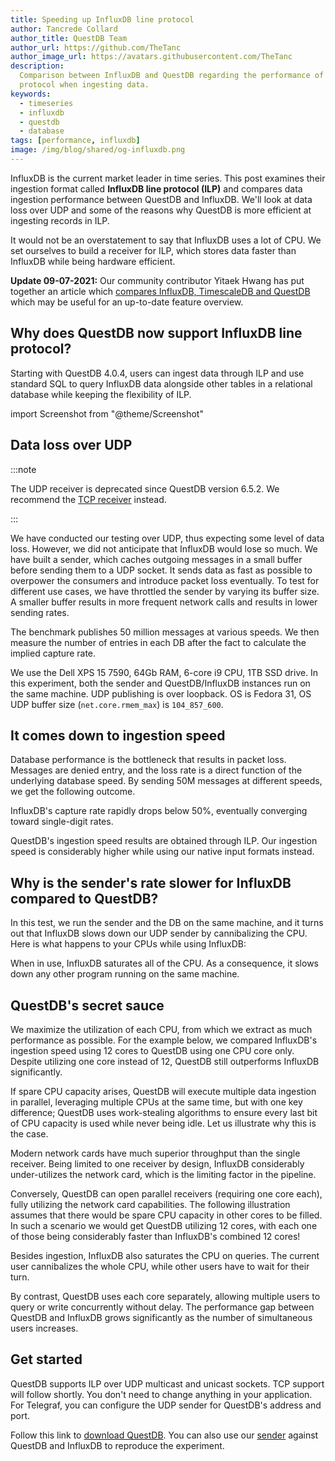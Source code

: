 ```yaml
---
title: Speeding up InfluxDB line protocol
author: Tancrede Collard
author_title: QuestDB Team
author_url: https://github.com/TheTanc
author_image_url: https://avatars.githubusercontent.com/TheTanc
description:
  Comparison between InfluxDB and QuestDB regarding the performance of the line
  protocol when ingesting data.
keywords:
  - timeseries
  - influxdb
  - questdb
  - database
tags: [performance, influxdb]
image: /img/blog/shared/og-influxdb.png
---
```


InfluxDB is the current market leader in time series. This post examines their
ingestion format called **InfluxDB line protocol (ILP)** and compares data
ingestion performance between QuestDB and InfluxDB. We'll look at data loss over
UDP and some of the reasons why QuestDB is more efficient at ingesting records
in ILP.

<!--truncate-->

It would not be an overstatement to say that InfluxDB uses a lot of CPU. We set
ourselves to build a receiver for ILP, which stores data faster than InfluxDB
while being hardware efficient.

**Update 09-07-2021:** Our community contributor Yitaek Hwang has put together
an article which
[compares InfluxDB, TimescaleDB and QuestDB](/blog/comparing-influxdb-timescaledb-questdb-time-series-databases)
which may be useful for an up-to-date feature overview.

## Why does QuestDB now support InfluxDB line protocol?

Starting with QuestDB 4.0.4, users can ingest data through ILP and use standard
SQL to query InfluxDB data alongside other tables in a relational database while
keeping the flexibility of ILP.

import Screenshot from "@theme/Screenshot"

<Screenshot
  alt="A diagram showing QuestDB ingesting schema-agnostic InfluxDB line protocol and relational data"
  height={591}
  src="/img/blog/2021-07-05/questdb-influxdb-postgres-join.png"
  width={770}
/>

## Data loss over UDP

:::note

The UDP receiver is deprecated since QuestDB version 6.5.2.
We recommend the [TCP receiver](/docs/reference/api/ilp/overview/) instead.

:::

We have conducted our testing over UDP, thus expecting some level of data loss.
However, we did not anticipate that InfluxDB would lose so much. We have built a
sender, which caches outgoing messages in a small buffer before sending them to
a UDP socket. It sends data as fast as possible to overpower the consumers and
introduce packet loss eventually. To test for different use cases, we have
throttled the sender by varying its buffer size. A smaller buffer results in
more frequent network calls and results in lower sending rates.

The benchmark publishes 50 million messages at various speeds. We then measure
the number of entries in each DB after the fact to calculate the implied capture
rate.

We use the Dell XPS 15 7590, 64Gb RAM, 6-core i9 CPU, 1TB SSD drive. In this
experiment, both the sender and QuestDB/InfluxDB instances run on the same
machine. UDP publishing is over loopback. OS is Fedora 31, OS UDP buffer size
(`net.core.rmem_max`) is `104_857_600`.

## It comes down to ingestion speed

Database performance is the bottleneck that results in packet loss. Messages are
denied entry, and the loss rate is a direct function of the underlying database
speed. By sending 50M messages at different speeds, we get the following
outcome.

<Screenshot
  alt="Table showing a comparison of the capture rate between QuestDB and InfluxDB"
  height={591}
  src="/img/blog/2019-12-19/captureRate.png"
  width={770}
  title="Capture rate as a function of sender speed"
/>

InfluxDB's capture rate rapidly drops below 50%, eventually converging toward
single-digit rates.

<Screenshot
  alt="Chart showing a comparison of the capture rate between QuestDB and InfluxDB"
  height={591}
  src="/img/blog/2019-12-19/captureRateChart.png"
  width={770}
  title="Capture rate as a function of sender speed"
/>

QuestDB's ingestion speed results are obtained through ILP. Our ingestion speed
is considerably higher while using our native input formats instead.

<Screenshot
  alt="Chart showing a comparison of the capture rate between QuestDB and InfluxDB"
  height={591}
  src="/img/blog/2019-12-19/impliedSpeed.png"
  width={770}
  title="Implied ingestion speed in function of Sender speed"
/>

## Why is the sender's rate slower for InfluxDB compared to QuestDB?

In this test, we run the sender and the DB on the same machine, and it turns out
that InfluxDB slows down our UDP sender by cannibalizing the CPU. Here is what
happens to your CPUs while using InfluxDB:

<Screenshot
  alt="Bar chart showing the CPU usage of InfluxDB, idle versus under load"
  height={591}
  src="/img/blog/2019-12-19/impliedSpeed.png"
  width={770}
  title="InfluxDB’s CPU usage when serving requests"
/>

When in use, InfluxDB saturates all of the CPU. As a consequence, it slows down
any other program running on the same machine.

## QuestDB's secret sauce

We maximize the utilization of each CPU, from which we extract as much
performance as possible. For the example below, we compared InfluxDB's ingestion
speed using 12 cores to QuestDB using one CPU core only. Despite utilizing one
core instead of 12, QuestDB still outperforms InfluxDB significantly.

If spare CPU capacity arises, QuestDB will execute multiple data ingestion in
parallel, leveraging multiple CPUs at the same time, but with one key
difference; QuestDB uses work-stealing algorithms to ensure every last bit of
CPU capacity is used while never being idle. Let us illustrate why this is the
case.

Modern network cards have much superior throughput than the single receiver.
Being limited to one receiver by design, InfluxDB considerably under-utilizes
the network card, which is the limiting factor in the pipeline.

<Screenshot
  alt="Chart showing InfluxDB's queuing mechanism"
  height={591}
  src="/img/blog/2019-12-19/queueInflux.png"
  width={770}
  title="All CPU cores open one single receiver that under-utilizes the network card"
/>

Conversely, QuestDB can open parallel receivers (requiring one core each), fully
utilizing the network card capabilities. The following illustration assumes that
there would be spare CPU capacity in other cores to be filled. In such a
scenario we would get QuestDB utilizing 12 cores, with each one of those being
considerably faster than InfluxDB's combined 12 cores!

<Screenshot
  alt="Chart showing QuestDB's queuing mechanism"
  height={591}
  src="/img/blog/2019-12-19/queueQuest.png"
  width={770}
  title="Each CPU core opens an independent receiver working in parallel that fully leverages the network card"
/>

Besides ingestion, InfluxDB also saturates the CPU on queries. The current user
cannibalizes the whole CPU, while other users have to wait for their turn.

<Screenshot
  alt="How the CPU is shared under InfluxDB's load"
  height={591}
  src="/img/blog/2019-12-19/userInflux.png"
  width={770}
  title="Users monopolize all CPU cores one after the other"
/>

By contrast, QuestDB uses each core separately, allowing multiple users to query
or write concurrently without delay. The performance gap between QuestDB and
InfluxDB grows significantly as the number of simultaneous users increases.

<Screenshot
  alt="How the CPU is shared under QuestDB's load"
  height={591}
  src="/img/blog/2019-12-19/userQuest.png"
  width={770}
  title="Users share CPU cores and are served concurrently, with full CPU core utilization."
/>

## Get started

QuestDB supports ILP over UDP multicast and unicast sockets. TCP support will
follow shortly. You don't need to change anything in your application. For
Telegraf, you can configure the UDP sender for QuestDB's address and port.

Follow this link to [download QuestDB](/get-questdb). You can also use our
[sender]({@githubUrl@}/blob/master/benchmarks/src/main/java/org/questdb/LineUDPSenderMain.java)
against QuestDB and InfluxDB to reproduce the experiment.
